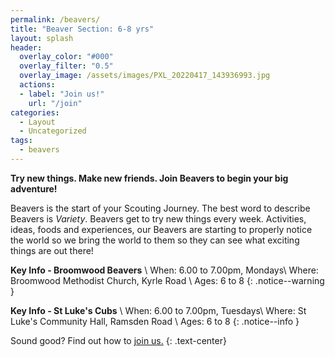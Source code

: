```yaml
---
permalink: /beavers/
title: "Beaver Section: 6-8 yrs"
layout: splash
header:
  overlay_color: "#000"
  overlay_filter: "0.5"
  overlay_image: /assets/images/PXL_20220417_143936993.jpg
  actions:
  - label: "Join us!"
    url: "/join"
categories:
  - Layout
  - Uncategorized
tags:
  - beavers
---
```


**Try new things. Make new friends. Join Beavers to begin your big adventure!**

Beavers is the start of your Scouting Journey. The best word to describe Beavers is *Variety*. Beavers get to try new things every week. Activities, ideas, foods and experiences, our Beavers are starting to properly notice the world so we bring the world to them so they can see what exciting things are out there!

**Key Info - Broomwood Beavers** \\
When: 6.00 to 7.00pm, Mondays\\
Where: Broomwood Methodist Church, Kyrle Road \\
Ages: 6 to 8
{: .notice--warning }

**Key Info - St Luke's Cubs** \\
When: 6.00 to 7.00pm, Tuesdays\\
Where: St Luke's Community Hall, Ramsden Road \\
Ages: 6 to 8
{: .notice--info }

Sound good? Find out how to <a href="../join" class="btn btn--success">join us.</a>
{: .text-center}